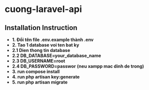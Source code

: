 # cuong-laravel-api
## Installation Instruction
- **1. Đổi tên file .env.example thành .env**
- **2. Tao 1 database voi ten bat ky**
- **2.1 Dien thong tin database**
- **2.2 DB_DATABASE=your_database_name**
- **2.3 DB_USERNAME=root**
- **2.4 DB_PASSWORD=passwor** **(neu xampp mac dinh de trong)**
- **3. run compose install**
- **4. run php artisan key:generate**
- **5. run php artisan migrate**


